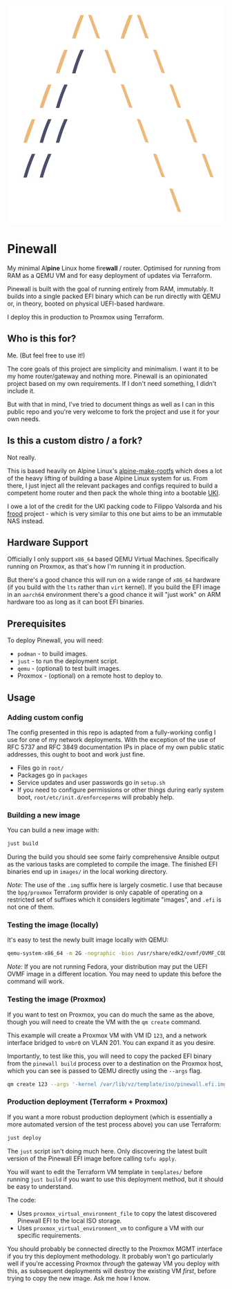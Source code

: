 ![Pinewall Logo](logo.svg)

# Pinewall
My minimal Al**pine** Linux home fire**wall** / router. Optimised for running from RAM as a QEMU VM and for easy deployment of updates via Terraform.

Pinewall is built with the goal of running entirely from RAM, immutably. It builds into a single packed EFI binary which can be run directly with QEMU or, in theory, booted on physical UEFI-based hardware.

I deploy this in production to Proxmox using Terraform.

## Who is this for?
Me. (But feel free to use it!)

The core goals of this project are simplicity and minimalism. I want it to be my home router/gateway and nothing more. Pinewall is an opinionated project based on my own requirements. If I don't need something, I didn't include it.

But with that in mind, I've tried to document things as well as I can in this public repo and you're very welcome to fork the project and use it for your own needs.

## Is this a custom distro / a fork?
Not really.

This is based heavily on Alpine Linux's [alpine-make-rootfs](https://github.com/alpinelinux/alpine-make-rootfs) which does a lot of the heavy lifting of building a base Alpine Linux system for us. From there, I just inject all the relevant packages and configs required to build a competent home router and then pack the whole thing into a bootable [UKI](https://wiki.archlinux.org/title/Unified_kernel_image).

I owe a lot of the credit for the UKI packing code to Filippo Valsorda and his [frood](https://words.filippo.io/dispatches/frood/) project - which is very similar to this one but aims to be an immutable NAS instead.

## Hardware Support
Officially I only support `x86_64` based QEMU Virtual Machines. Specifically running on Proxmox, as that's how I'm running it in production.

But there's a good chance this will run on a wide range of `x86_64` hardware (if you build with the `lts` rather than `virt` kernel). If you build the EFI image in an `aarch64` environment there's a good chance it will "just work" on ARM hardware too as long as it can boot EFI binaries.

## Prerequisites
To deploy Pinewall, you will need:
* `podman` - to build images.
* `just` - to run the deployment script.
* `qemu` - (optional) to test built images.
* Proxmox - (optional) on a remote host to deploy to.

## Usage
### Adding custom config
The config presented in this repo is adapted from a fully-working config I use for one of my network deployments. With the exception of the use of RFC 5737 and RFC 3849 documentation IPs in place of my own public static addresses, this ought to boot and work just fine.

* Files go in `root/`
* Packages go in `packages`
* Service updates and user passwords go in `setup.sh`
* If you need to configure permissions or other things during early system boot, `root/etc/init.d/enforceperms` will probably help.

### Building a new image
You can build a new image with:

```sh
just build
```

During the build you should see some fairly comprehensive Ansible output as the various tasks are completed to compile the image. The finished EFI binaries end up in `images/` in the local working directory.

_Note:_ The use of the `.img` suffix here is largely cosmetic. I use that because the `bpg/proxmox` Terraform provider is only capable of operating on a restricted set of suffixes which it considers legitimate "images", and `.efi` is not one of them.

### Testing the image (locally)
It's easy to test the newly built image locally with QEMU:

```sh
qemu-system-x86_64 -m 2G -nographic -bios /usr/share/edk2/ovmf/OVMF_CODE.fd -kernel images/"$image" -device virtio-net,netdev=nic -netdev user,hostname=pinewall,id=nic
```

_Note:_ If you are not running Fedora, your distribution may put the UEFI OVMF image in a different location. You may need to update this before the command will work.

### Testing the image (Proxmox)
If you want to test on Proxmox, you can do much the same as the above, though you will need to create the VM with the `qm create` command.

This example will create a Proxmox VM with VM ID `123`, and a network interface bridged to `vmbr0` on VLAN 201. You can expand it as you desire.

Importantly, to test like this, you will need to copy the packed EFI binary from the `pinewall build` process over to a destination on the Proxmox host, which you can see is passed to QEMU directly using the `--args` flag.

```sh
qm create 123 --args '-kernel /var/lib/vz/template/iso/pinewall.efi.img' --balloon 0 --bios ovmf --cores 4 --memory 2048 --name pinewall -net0 virtio,bridge=vmbr0,tag=201 --onboot 1 -serial0 socket -vga serial0
```

### Production deployment (Terraform + Proxmox)
If you want a more robust production deployment (which is essentially a more automated version of the test process above) you can use Terraform:

```sh
just deploy
```

The `just` script isn't doing much here. Only discovering the latest built version of the Pinewall EFI image before calling `tofu apply`.

You will want to edit the Terraform VM template in `templates/` before running `just build` if you want to use this deployment method, but it should be easy to understand.

The code:
* Uses `proxmox_virtual_environment_file` to copy the latest discovered Pinewall EFI to the local ISO storage.
* Uses `proxmox_virtual_environment_vm` to configure a VM with our specific requirements.

You should probably be connected directly to the Proxmox MGMT interface if you try this deployment methodology. It probably won't go particularly well if you're accessing Proxmox _through_ the gateway VM you deploy with this, as subsequent deployments will destroy the existing VM _first_, before trying to copy the new image. Ask me how I know.
